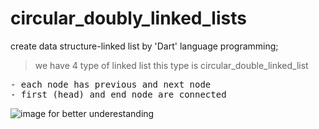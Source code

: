# circular_doubly_linked_lists
create data structure-linked list by 'Dart' language programming; 
> we have 4 type of linked list this type is circular_double_linked_list
<pre>
- each node has previous and next node
- first (head) and end node are connected
</pre>
![image for better underestanding](https://www.alphacodingskills.com/imgfiles/circular-doubly-linked-list.PNG)
